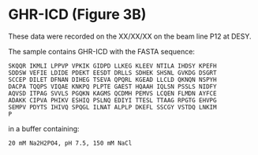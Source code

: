# GHR-ICD (Figure 3B)

These data were recorded on the XX/XX/XX on the beam line P12 at DESY.

The sample contains GHR-ICD with the FASTA sequence:

	SKQQR IKMLI LPPVP VPKIK GIDPD LLKEG KLEEV NTILA IHDSY KPEFH 
	SDDSW VEFIE LDIDE PDEKT EESDT DRLLS SDHEK SHSNL GVKDG DSGRT 
	SCCEP DILET DFNAN DIHEG TSEVA QPQRL KGEAD LLCLD QKNQN NSPYH
	DACPA TQQPS VIQAE KNKPQ PLPTE GAEST HQAAH IQLSN PSSLS NIDFY 
	AQVSD ITPAG SVVLS PGQKN KAGMS QCDMH PEMVS LCQEN FLMDN AYFCE 
	ADAKK CIPVA PHIKV ESHIQ PSLNQ EDIYI TTESL TTAAG RPGTG EHVPG 
	SEMPV PDYTS IHIVQ SPQGL ILNAT ALPLP DKEFL SSCGY VSTDQ LNKIM
	P

in a buffer containing:

	20 mM Na2H2PO4, pH 7.5, 150 mM NaCl
